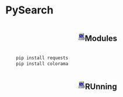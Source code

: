 # PySearch
<div aling='center'>
    <div style='display: flex; align-items:center; justify-content:center;'>
    <img src='https://raw.githubusercontent.com/TheDudeThatCode/TheDudeThatCode/master/Assets/PC.gif' width='20px' height='20px'>
        <h2>Modules</h2>
    </div>
</div>

```
    pip install requests
    pip install colorama
```

<div aling='center'>
    <div style='display: flex; align-items:center; justify-content:center;'>
    <img src='https://raw.githubusercontent.com/TheDudeThatCode/TheDudeThatCode/master/Assets/PC.gif' width='20px' height='20px'>
        <h2>RUnning</h2>
    </div>
</div>